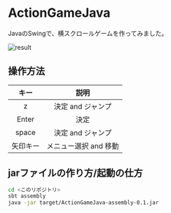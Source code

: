 # ActionGameJava

JavaのSwingで、横スクロールゲームを作ってみました。

![result](game-stage.png)

## 操作方法
|キー|説明|
|:---:|:---:|
|z|決定 and ジャンプ|
|Enter|決定|
|space|決定 and ジャンプ|
|矢印キー|メニュー選択 and 移動|


## jarファイルの作り方/起動の仕方

```bash
cd <このリポジトリ>
sbt assembly
java -jar target/ActionGameJava-assembly-0.1.jar
```